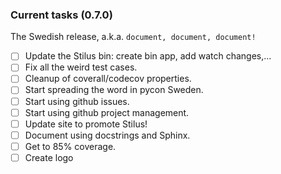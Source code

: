 ### Current tasks (0.7.0)

The Swedish release, a.k.a. `document, document, document!`

 - [ ] Update the Stilus bin: create bin app, add watch changes,...
 - [ ] Fix all the weird test cases.
 - [ ] Cleanup of coverall/codecov properties.
 - [ ] Start spreading the word in pycon Sweden.
 - [ ] Start using github issues.
 - [ ] Start using github project management.
 - [ ] Update site to promote Stilus!
 - [ ] Document using docstrings and Sphinx.
 - [ ] Get to 85% coverage.
 - [ ] Create logo
